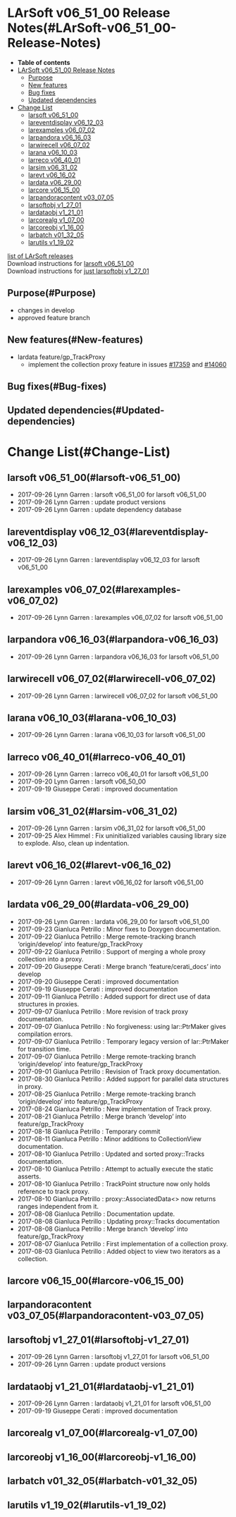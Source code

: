 LArSoft v06\_51\_00 Release Notes(#LArSoft-v06_51_00-Release-Notes)
======================================================================

-   **Table of contents**
-   [LArSoft v06\_51\_00 Release Notes](#LArSoft-v06_51_00-Release-Notes)
    -   [Purpose](#Purpose)
    -   [New features](#New-features)
    -   [Bug fixes](#Bug-fixes)
    -   [Updated dependencies](#Updated-dependencies)
-   [Change List](#Change-List)
    -   [larsoft v06\_51\_00](#larsoft-v06_51_00)
    -   [lareventdisplay v06\_12\_03](#lareventdisplay-v06_12_03)
    -   [larexamples v06\_07\_02](#larexamples-v06_07_02)
    -   [larpandora v06\_16\_03](#larpandora-v06_16_03)
    -   [larwirecell v06\_07\_02](#larwirecell-v06_07_02)
    -   [larana v06\_10\_03](#larana-v06_10_03)
    -   [larreco v06\_40\_01](#larreco-v06_40_01)
    -   [larsim v06\_31\_02](#larsim-v06_31_02)
    -   [larevt v06\_16\_02](#larevt-v06_16_02)
    -   [lardata v06\_29\_00](#lardata-v06_29_00)
    -   [larcore v06\_15\_00](#larcore-v06_15_00)
    -   [larpandoracontent v03\_07\_05](#larpandoracontent-v03_07_05)
    -   [larsoftobj v1\_27\_01](#larsoftobj-v1_27_01)
    -   [lardataobj v1\_21\_01](#lardataobj-v1_21_01)
    -   [larcorealg v1\_07\_00](#larcorealg-v1_07_00)
    -   [larcoreobj v1\_16\_00](#larcoreobj-v1_16_00)
    -   [larbatch v01\_32\_05](#larbatch-v01_32_05)
    -   [larutils v1\_19\_02](#larutils-v1_19_02)

[list of LArSoft releases](LArSoft_release_list)\
Download instructions for [larsoft v06\_51\_00](http://scisoft.fnal.gov/scisoft/bundles/larsoft/v06_51_00/larsoft-v06_51_00.html)\
Download instructions for [just larsoftobj v1\_27\_01](http://scisoft.fnal.gov/scisoft/bundles/larsoftobj/v1_27_01/larsoftobj-v1_27_01.html)

Purpose(#Purpose)
--------------------

-   changes in develop
-   approved feature branch

New features(#New-features)
------------------------------

-   lardata feature/gp\_TrackProxy
    -   implement the collection proxy feature in issues [\#17359](/redmine/issues/17359 "Task: Navigate track data product (Closed)") and [\#14060](/redmine/issues/14060 "Task: Provide ways to navigate associated data products in a seamless way (Closed)")

Bug fixes(#Bug-fixes)
------------------------

Updated dependencies(#Updated-dependencies)
----------------------------------------------

Change List(#Change-List)
============================

larsoft v06\_51\_00(#larsoft-v06_51_00)
------------------------------------------

-   2017-09-26 Lynn Garren : larsoft v06\_51\_00 for larsoft v06\_51\_00
-   2017-09-26 Lynn Garren : update product versions
-   2017-09-26 Lynn Garren : update dependency database

lareventdisplay v06\_12\_03(#lareventdisplay-v06_12_03)
----------------------------------------------------------

-   2017-09-26 Lynn Garren : lareventdisplay v06\_12\_03 for larsoft v06\_51\_00

larexamples v06\_07\_02(#larexamples-v06_07_02)
--------------------------------------------------

-   2017-09-26 Lynn Garren : larexamples v06\_07\_02 for larsoft v06\_51\_00

larpandora v06\_16\_03(#larpandora-v06_16_03)
------------------------------------------------

-   2017-09-26 Lynn Garren : larpandora v06\_16\_03 for larsoft v06\_51\_00

larwirecell v06\_07\_02(#larwirecell-v06_07_02)
--------------------------------------------------

-   2017-09-26 Lynn Garren : larwirecell v06\_07\_02 for larsoft v06\_51\_00

larana v06\_10\_03(#larana-v06_10_03)
----------------------------------------

-   2017-09-26 Lynn Garren : larana v06\_10\_03 for larsoft v06\_51\_00

larreco v06\_40\_01(#larreco-v06_40_01)
------------------------------------------

-   2017-09-26 Lynn Garren : larreco v06\_40\_01 for larsoft v06\_51\_00
-   2017-09-20 Lynn Garren : larsoft v06\_50\_00
-   2017-09-19 Giuseppe Cerati : improved documentation

larsim v06\_31\_02(#larsim-v06_31_02)
----------------------------------------

-   2017-09-26 Lynn Garren : larsim v06\_31\_02 for larsoft v06\_51\_00
-   2017-09-25 Alex Himmel : Fix uninitialized variables causing library size to explode. Also, clean up indentation.

larevt v06\_16\_02(#larevt-v06_16_02)
----------------------------------------

-   2017-09-26 Lynn Garren : larevt v06\_16\_02 for larsoft v06\_51\_00

lardata v06\_29\_00(#lardata-v06_29_00)
------------------------------------------

-   2017-09-26 Lynn Garren : lardata v06\_29\_00 for larsoft v06\_51\_00
-   2017-09-23 Gianluca Petrillo : Minor fixes to Doxygen documentation.
-   2017-09-22 Gianluca Petrillo : Merge remote-tracking branch ‘origin/develop’ into feature/gp\_TrackProxy
-   2017-09-22 Gianluca Petrillo : Support of merging a whole proxy collection into a proxy.
-   2017-09-20 Giuseppe Cerati : Merge branch ‘feature/cerati\_docs’ into develop
-   2017-09-20 Giuseppe Cerati : improved documentation
-   2017-09-19 Giuseppe Cerati : improved documentation
-   2017-09-11 Gianluca Petrillo : Added support for direct use of data structures in proxies.
-   2017-09-07 Gianluca Petrillo : More revision of track proxy documentation.
-   2017-09-07 Gianluca Petrillo : No forgiveness: using lar::PtrMaker gives compilation errors.
-   2017-09-07 Gianluca Petrillo : Temporary legacy version of lar::PtrMaker for transition time.
-   2017-09-07 Gianluca Petrillo : Merge remote-tracking branch ‘origin/develop’ into feature/gp\_TrackProxy
-   2017-09-01 Gianluca Petrillo : Revision of Track proxy documentation.
-   2017-08-30 Gianluca Petrillo : Added support for parallel data structures in proxy.
-   2017-08-25 Gianluca Petrillo : Merge remote-tracking branch ‘origin/develop’ into feature/gp\_TrackProxy
-   2017-08-24 Gianluca Petrillo : New implementation of Track proxy.
-   2017-08-21 Gianluca Petrillo : Merge branch ‘develop’ into feature/gp\_TrackProxy
-   2017-08-18 Gianluca Petrillo : Temporary commit
-   2017-08-11 Gianluca Petrillo : Minor additions to CollectionView documentation.
-   2017-08-10 Gianluca Petrillo : Updated and sorted proxy::Tracks documentation.
-   2017-08-10 Gianluca Petrillo : Attempt to actually execute the static asserts.
-   2017-08-10 Gianluca Petrillo : TrackPoint structure now only holds reference to track proxy.
-   2017-08-10 Gianluca Petrillo : proxy::AssociatedData\<\> now returns ranges independent from it.
-   2017-08-08 Gianluca Petrillo : Documentation update.
-   2017-08-08 Gianluca Petrillo : Updating proxy::Tracks documentation
-   2017-08-08 Gianluca Petrillo : Merge branch ‘develop’ into feature/gp\_TrackProxy
-   2017-08-07 Gianluca Petrillo : First implementation of a collection proxy.
-   2017-08-03 Gianluca Petrillo : Added object to view two iterators as a collection.

larcore v06\_15\_00(#larcore-v06_15_00)
------------------------------------------

larpandoracontent v03\_07\_05(#larpandoracontent-v03_07_05)
--------------------------------------------------------------

larsoftobj v1\_27\_01(#larsoftobj-v1_27_01)
----------------------------------------------

-   2017-09-26 Lynn Garren : larsoftobj v1\_27\_01 for larsoft v06\_51\_00
-   2017-09-26 Lynn Garren : update product versions

lardataobj v1\_21\_01(#lardataobj-v1_21_01)
----------------------------------------------

-   2017-09-26 Lynn Garren : lardataobj v1\_21\_01 for larsoft v06\_51\_00
-   2017-09-19 Giuseppe Cerati : improved documentation

larcorealg v1\_07\_00(#larcorealg-v1_07_00)
----------------------------------------------

larcoreobj v1\_16\_00(#larcoreobj-v1_16_00)
----------------------------------------------

larbatch v01\_32\_05(#larbatch-v01_32_05)
--------------------------------------------

larutils v1\_19\_02(#larutils-v1_19_02)
------------------------------------------
